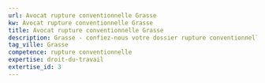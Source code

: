 ```yaml
---
url: Avocat rupture conventionnelle Grasse
kw: Avocat rupture conventionnelle Grasse
title: Avocat rupture conventionnelle Grasse
description: Grasse - confiez-nous votre dossier rupture conventionnelle
tag_ville: Grasse
competence: rupture conventionnelle
expertise: droit-du-travail
extertise_id: 3
---
```

